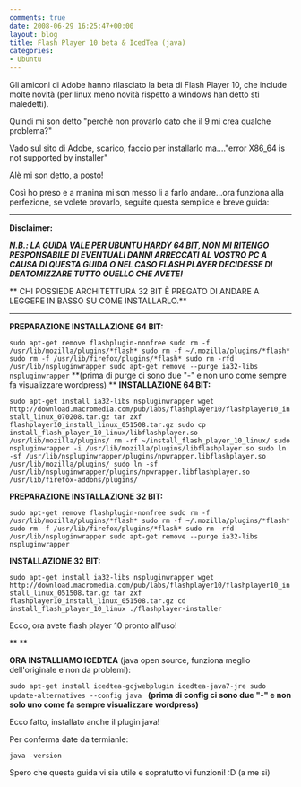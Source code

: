 ```yaml
---
comments: true
date: 2008-06-29 16:25:47+00:00
layout: blog
title: Flash Player 10 beta & IcedTea (java)
categories:
- Ubuntu
---
```


Gli amiconi di Adobe hanno rilasciato la beta di Flash Player 10, che include molte novità (per linux meno novità rispetto a windows han detto sti maledetti).

Quindi mi son detto "perchè non provarlo dato che il 9 mi crea qualche problema?"

Vado sul sito di Adobe, scarico, faccio per installarlo ma...."error X86_64 is not supported by installer"

Alè mi son detto, a posto!

Così ho preso e a manina mi son messo li a farlo andare...ora funziona alla perfezione, se volete provarlo, seguite questa semplice e breve guida:

-----------------------------------------

**Disclaimer:**

_**N.B.: LA GUIDA VALE PER UBUNTU HARDY 64 BIT, NON MI RITENGO RESPONSABILE DI EVENTUALI DANNI ARRECCATI AL VOSTRO PC A CAUSA DI QUESTA GUIDA O NEL CASO FLASH PLAYER DECIDESSE DI DEATOMIZZARE TUTTO QUELLO CHE AVETE!**_

** CHI POSSIEDE ARCHITETTURA 32 BIT È PREGATO DI ANDARE A LEGGERE IN BASSO SU COME INSTALLARLO.**

-----------------------------------------

**PREPARAZIONE INSTALLAZIONE 64 BIT:**

`sudo apt-get remove flashplugin-nonfree
sudo rm -f /usr/lib/mozilla/plugins/*flash*
sudo rm -f ~/.mozilla/plugins/*flash*
sudo rm -f /usr/lib/firefox/plugins/*flash*
sudo rm -rfd /usr/lib/nspluginwrapper
sudo apt-get remove --purge ia32-libs nspluginwrapper` **(prima di purge ci sono due "-" e non uno come sempre fa visualizzare wordpress)
**
**INSTALLAZIONE 64 BIT:**

`sudo apt-get install ia32-libs nspluginwrapper
wget http://download.macromedia.com/pub/labs/flashplayer10/flashplayer10_install_linux_070208.tar.gz
tar zxf flashplayer10_install_linux_051508.tar.gz
sudo cp install_flash_player_10_linux/libflashplayer.so /usr/lib/mozilla/plugins/
rm -rf ~/install_flash_player_10_linux/
sudo nspluginwrapper -i /usr/lib/mozilla/plugins/libflashplayer.so
sudo ln -sf /usr/lib/nspluginwrapper/plugins/npwrapper.libflashplayer.so /usr/lib/mozilla/plugins/
sudo ln -sf /usr/lib/nspluginwrapper/plugins/npwrapper.libflashplayer.so /usr/lib/firefox-addons/plugins/`

**PREPARAZIONE INSTALLAZIONE 32 BIT:**

`sudo apt-get remove flashplugin-nonfree
sudo rm -f /usr/lib/mozilla/plugins/*flash*
sudo rm -f ~/.mozilla/plugins/*flash*
sudo rm -f /usr/lib/firefox/plugins/*flash*
sudo rm -rfd /usr/lib/nspluginwrapper
sudo apt-get remove --purge ia32-libs nspluginwrapper`

**INSTALLAZIONE 32 BIT:**

`sudo apt-get install ia32-libs nspluginwrapper
wget http://download.macromedia.com/pub/labs/flashplayer10/flashplayer10_install_linux_051508.tar.gz
tar zxf flashplayer10_install_linux_051508.tar.gz
cd install_flash_player_10_linux
./flashplayer-installer`

Ecco, ora avete flash player 10 pronto all'uso!

**
**

**ORA INSTALLIAMO ICEDTEA** (java open source, funziona meglio dell'originale e non da problemi):

`sudo apt-get install icedtea-gcjwebplugin icedtea-java7-jre
sudo update-alternatives --config java
`
**(prima di config ci sono due "-" e non solo uno come fa sempre visualizzare wordpress)**

Ecco fatto, installato anche il plugin java!

Per conferma date da termianle:

`java -version`

Spero che questa guida vi sia utile e sopratutto vi funzioni! :D (a me si)
